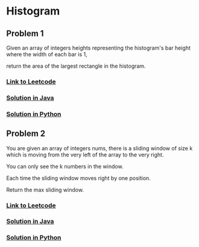 # Histogram 

## Problem 1

Given an array of integers heights representing the histogram's bar height where the width of each bar is 1, 

return the area of the largest rectangle in the histogram.

### [Link to Leetcode](https://leetcode.com/problems/largest-rectangle-in-histogram/)
### [Solution in Java](Solution.java#L5)
### [Solution in Python](solution.py#L3)

## Problem 2

You are given an array of integers nums, there is a sliding window of size k which is moving from the very left of the array to the very right. 

You can only see the k numbers in the window. 

Each time the sliding window moves right by one position.

Return the max sliding window.

### [Link to Leetcode](https://leetcode.com/problems/sliding-window-maximum/)
### [Solution in Java](Solution.java#L28)
### [Solution in Python](solution.py#L21)
